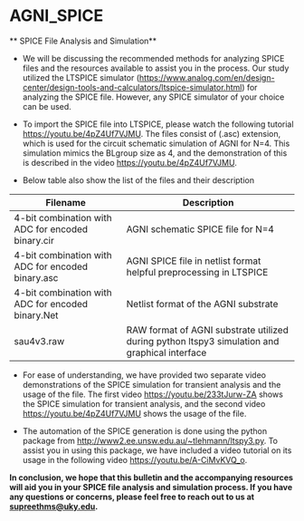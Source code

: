 # AGNI_SPICE
** SPICE File Analysis and Simulation**

* We will be discussing the recommended methods for analyzing SPICE files and the resources available to assist you in the process. Our study utilized the LTSPICE simulator (https://www.analog.com/en/design-center/design-tools-and-calculators/ltspice-simulator.html) for analyzing the SPICE file. However, any SPICE simulator of your choice can be used.

* To import the SPICE file into LTSPICE, please watch the following tutorial https://youtu.be/4pZ4Uf7VJMU. The files consist of (.asc) extension, which is used for the circuit schematic simulation of AGNI for N=4. This simulation mimics the BLgroup size as 4, and the demonstration of this is described in the video https://youtu.be/4pZ4Uf7VJMU.
* Below table also show the list of the files and their description

| **Filename**  | **Description** |
| ------------- | ------------- |
| 4-bit combination with ADC for encoded binary.cir  | AGNI schematic SPICE file for N=4  |
| 4-bit combination with ADC for encoded binary.asc  | AGNI SPICE file in netlist format helpful preprocessing in LTSPICE |
|4-bit combination with ADC for encoded binary.Net| Netlist format of the AGNI substrate |
|sau4v3.raw|RAW format of AGNI substrate utilized during python ltspy3 simulation and graphical interface|


* For ease of understanding, we have provided two separate video demonstrations of the SPICE simulation for transient analysis and the usage of the file. The first video https://youtu.be/233tJurw-ZA shows the SPICE simulation for transient analysis, and the second video  https://youtu.be/4pZ4Uf7VJMU  shows the usage of the file.

* The automation of the SPICE generation is done using the python package from http://www2.ee.unsw.edu.au/~tlehmann/ltspy3.py. To assist you in using this package, we have included a video tutorial on its usage in the following video https://youtu.be/A-CiMvKVQ_o.

**In conclusion, we hope that this bulletin and the accompanying resources will aid you in your SPICE file analysis and simulation process. If you have any questions or concerns, please feel free to reach out to us at supreethms@uky.edu.**


